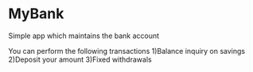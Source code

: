 # MyBank
Simple app which maintains the bank account

You can perform the following transactions
1)Balance inquiry on savings
2)Deposit your amount
3)Fixed withdrawals

